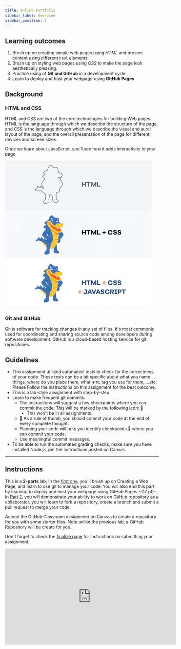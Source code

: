 ```yaml
---
title: Online Portfolio
sidebar_label: Overview
sidebar_position: 2
---
```

## Learning outcomes
1. Brush up on creating simple web pages using *HTML* and present content using different `html` elements.
2. Brush up on styling web pages using *CSS* to make the page look aesthetically pleasing.
3. Practice using of **Git and GitHub** in a development cycle.
4. Learn to deploy and host your webpage using **GitHub Pages**
## Background
### HTML and CSS
HTML and CSS are two of the core technologies for building Web pages. HTML is the language through which we describe the structure of the page, and CSS is the language through which we describe the visual and aural layout of the page, and the overall presentation of the page for different devices and screen sizes.

Once we learn about JavaScript, you'll see how it adds interactivity to your page

![HTML vs CSS vs JS](./assets/web-tech.GIF)

### Git and GitHub
Git is software for tracking changes in any set of files. It's most commonly used for coordinating and sharing source code among developers during software development. GitHub is a cloud-based hosting service for git repositories.

## Guidelines
* This assignment utilized automated-tests to check for the correctness of your code. These tests can be a bit specific about what you name things, where do you place them, what `HTML` tag you use for them, ...etc. Please Follow the instructions on this assignment for the best outcome.
* This is a lab-style assignment with step-by-step
* Learn to make frequent git commits. 
    * The instructions will suggest a few checkpoints where you can commit the code. This will be marked by the following icon:  🚩 
        * This won't be in all assignments.
    * 💬 As a rule of thumb, you should commit your code at the end of every complete thought.
    * Planning your code will help you identify checkpoints  🚩  where you can commit your code.
    * Use meaningful commit messages.
* To be able to run the automated grading checks, make sure you have installed Node.js, per the instructions posted on Canvas.

<hr />

## Instructions

This is a **2-parts** lab; In the [first one](part1), you'll brush up on Creating a Web Page, and learn to use git to manage your code. You will also end this part by learning to deploy and host your webpage using GitHub Pages ~(17 pt)~. In [Part 2](part2.md), you will demonstrate your ability to work on GitHub repository as a collaborator, you will learn to fork a repository, create a branch and submit a pull request to merge your code.
    
Accept the GitHub Classroom assignment on Canvas to create a repository for you with some starter files. Note unlike the previous lab, a GitHub Repository will be create for you.

Don't forget to check the [finalize page](finalize) for instructions on submitting your assignment, 

<iframe width="560" height="315" src="https://www.youtube-nocookie.com/embed/O7UqfRtQqds" title="YouTube video player" frameborder="0" allow="accelerometer; autoplay; clipboard-write; encrypted-media; gyroscope; picture-in-picture" allowfullscreen></iframe>